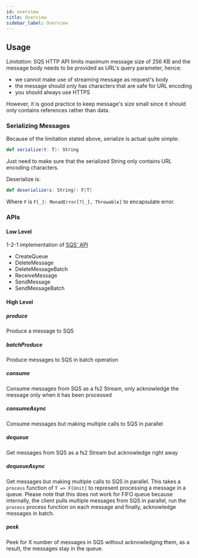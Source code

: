 ```yaml
---
id: overview
title: Overview
sidebar_label: Overview
---
```


## Usage

*Limitation:* SQS HTTP API limits maximum message size of 256 KB and the message
body needs to be provided as URL's query parameter, hence: 

  - we cannot make use of streaming message as request's body 
  - the message should only has characters that are safe for URL encoding
  - you should always use HTTPS

However, it is good practice to keep message's size small since it should only 
contains references rather than data.

### Serializing Messages

Because of the limitation stated above, serialize is actual quite simple:

```scala
def serialize(t: T): String
```
Just need to make sure that the serialized String only contains URL encoding
characters.

Deserialize is:

```scala
def deserialize(s: String): F[T]
```

Where `F` is `F[_]: MonadError[?[_], Throwable]` to encapsulate error.

### APIs

#### Low Level

1-2-1 implementation of [SQS' API](https://docs.aws.amazon.com/AWSSimpleQueueService/latest/APIReference/API_Operations.html)

- CreateQueue
- DeleteMessage
- DeleteMessageBatch
- ReceiveMessage
- SendMessage
- SendMessageBatch

#### High Level

##### produce 

Produce a message to SQS

##### batchProduce

Produce messages to SQS in batch operation

##### consume

Consume messages from SQS as a fs2 Stream, only acknowledge the message only 
when it has been processed

##### consumeAsync

Consume messages but making multiple calls to SQS in parallel

##### dequeue
 
Get messages from SQS as a fs2 Stream but acknowledge right away

##### dequeueAsync

Get messages but making multiple calls to SQS in parallel. This takes a `process`
function of `T => F[Unit]` to represent processing a message in a queue. Please 
note that this does not work for FIFO queue because internally, the client pulls
multiple messages from SQS in parallel, run the `process` process function on 
each message and finally, acknowledge messages in batch.

##### peek

Peek for X number of messages in SQS without acknowledging them, as a result,
the messages stay in the queue.

